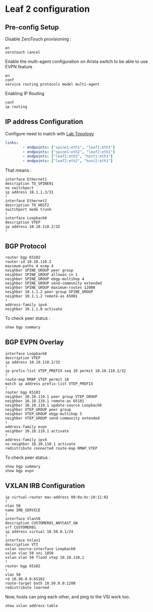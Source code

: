 # Leaf 2 configuration

## Pre-config Setup

Disable ZeroTouch provisioning :

```config
en
zerotouch cancel
```

Enable the multi-agent configuration on Arista switch to be able to use EVPN feature

```config
en
conf
service routing protocols model multi-agent
```

Enabling IP Routing

```config
conf
ip routing
```

## IP address Configuration

Configure need to match with [Lab Topology](../../lab_vxlan.yml)

```yml
links:
        - endpoints: ["spine1:eth1", "leaf1:eth1"]
        - endpoints: ["spine1:eth2", "leaf2:eth1"]
        - endpoints: ["leaf1:eth2", "host1:eth1"]
        - endpoints: ["leaf2:eth2", "host2:eth1"]
```

That means :

```config
interface Ethernet1
description TO_SPINE01
no switchport
ip address 10.1.1.3/31
!
interface Ethernet2
description TO_HOST2
switchport mode trunk
!
interface Loopback0
description VTEP
ip address 10.10.110.2/32
!
```

## BGP Protocol

```config
router bgp 65102
router-id 10.10.110.2
maximum-paths 4 ecmp 4
neighbor SPINE_GROUP peer group
neighbor SPINE_GROUP allowas-in 1
neighbor SPINE_GROUP ebgp-multihop 4
neighbor SPINE_GROUP send-community extended
neighbor SPINE_GROUP maximum-routes 12000
neighbor 10.1.1.2 peer group SPINE_GROUP
neighbor 10.1.1.2 remote-as 65001
!
address-family ipv4
neighbor 10.1.1.0 activate
```

To check peer status :

```cli
show bgp summary
```

## BGP EVPN Overlay

```config
interface Loopback0
description VTEP
ip address 10.10.110.2/32
!
ip prefix-list VTEP_PREFIX seq 10 permit 10.10.110.2/32
!
route-map RMAP_VTEP permit 10
match ip address prefix-list VTEP_PREFIX
!
router bgp 65102
neighbor 10.10.110.1 peer group VTEP_GROUP
neighbor 10.10.110.1 remote-as 65101
neighbor 10.10.110.1 update-source Loopback0
neighbor VTEP_GROUP peer group
neighbor VTEP_GROUP ebgp-multihop 5
neighbor VTEP_GROUP send-community extended
!
address-family evpn
neighbor 10.10.110.1 activate
!
address-family ipv4
no neighbor 10.10.110.1 activate
redistribute connected route-map RMAP_VTEP
```

To check peer status :

```cli
show bgp summary
show bgp evpn
```

## VXLAN IRB Configuration

```config
ip virtual-router mac-address 00:0a:bc:10:11:02
!
vlan 50
name IRB_SERVICE
!
interface Vlan50
description CUSTOMER01_ANYCAST_GW
vrf CUSTOMER01
ip address virtual 10.50.0.1/24
!
interface Vxlan1
description VTI
vxlan source-interface Loopback0
vxlan vlan 50 vni 1050
vxlan vlan 50 flood vtep 10.10.110.1
!
router bgp 65102
!
vlan 50
rd 10.50.0.0:65102
route-target both 10.50.0.0:1200
redistribute learned
```

Now, hosts can ping each other, and ping to the VSI work too.

```config
show vxlan address-table
```
